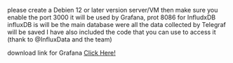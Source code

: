 please create a Debien 12 or later version server/VM
then make sure you enable the port 3000 it will be used by Grafana, prot 8086 for InfludxDB
influxDB is will be the main database were all the data collected by Telegraf will be saved
I have also included the code that you can use to access it (thank to @InfluxData and the team)

download link for Grafana [Click Here!](https://grafana.com/grafana/download?pg=get&plcmt=selfmanaged-box1-cta1)
